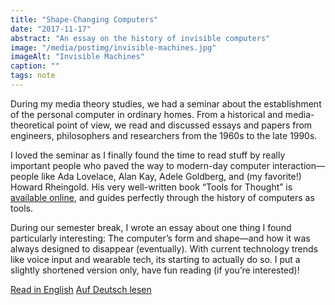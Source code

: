 ```yaml
---
title: "Shape-Changing Computers"
date: "2017-11-17"
abstract: "An essay on the history of invisible computers"
image: "/media/postimg/invisible-machines.jpg"
imageAlt: "Invisible Machines"
caption: ""
tags: note
---
```


During my media theory studies, we had a seminar about the establishment of the personal computer in ordinary homes. From a historical and media-theoretical point of view, we read and discussed essays and papers from engineers, philosophers and researchers from the 1960s to the late 1990s.

I loved the seminar as I finally found the time to read stuff by really important people who paved the way to modern-day computer interaction—people like Ada Lovelace, Alan Kay, Adele Goldberg, and (my favorite!) Howard Rheingold. His very well-written book “Tools for Thought” is [available online](http://www.rheingold.com/texts/tft/), and guides perfectly through the history of computers as tools.

During our semester break, I wrote an essay about one thing I found particularly interesting: The computer’s form and shape—and how it was always designed to disappear (eventually). With current technology trends like voice input and wearable tech, its starting to actually do so. I put a slightly shortened version only, have fun reading (if you’re interested)!

<a class="button" href="https://christophrauscher.de/invisiblemachines/en/">Read in English</a>
<a class="button" href="https://christophrauscher.de/invisiblemachines/de/">Auf Deutsch lesen</a>